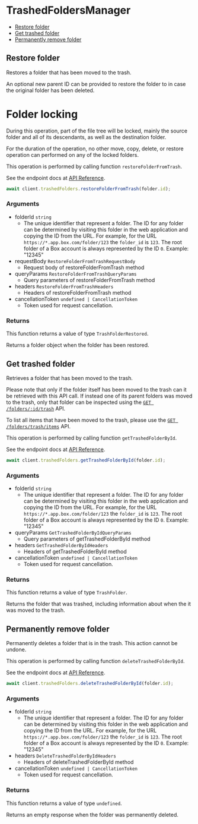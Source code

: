 # TrashedFoldersManager

- [Restore folder](#restore-folder)
- [Get trashed folder](#get-trashed-folder)
- [Permanently remove folder](#permanently-remove-folder)

## Restore folder

Restores a folder that has been moved to the trash.

An optional new parent ID can be provided to restore the folder to in case the
original folder has been deleted.

# Folder locking

During this operation, part of the file tree will be locked, mainly
the source folder and all of its descendants, as well as the destination
folder.

For the duration of the operation, no other move, copy, delete, or restore
operation can performed on any of the locked folders.

This operation is performed by calling function `restoreFolderFromTrash`.

See the endpoint docs at
[API Reference](https://developer.box.com/reference/post-folders-id/).

<!-- sample post_folders_id -->

```ts
await client.trashedFolders.restoreFolderFromTrash(folder.id);
```

### Arguments

- folderId `string`
  - The unique identifier that represent a folder. The ID for any folder can be determined by visiting this folder in the web application and copying the ID from the URL. For example, for the URL `https://*.app.box.com/folder/123` the `folder_id` is `123`. The root folder of a Box account is always represented by the ID `0`. Example: "12345"
- requestBody `RestoreFolderFromTrashRequestBody`
  - Request body of restoreFolderFromTrash method
- queryParams `RestoreFolderFromTrashQueryParams`
  - Query parameters of restoreFolderFromTrash method
- headers `RestoreFolderFromTrashHeaders`
  - Headers of restoreFolderFromTrash method
- cancellationToken `undefined | CancellationToken`
  - Token used for request cancellation.

### Returns

This function returns a value of type `TrashFolderRestored`.

Returns a folder object when the folder has been restored.

## Get trashed folder

Retrieves a folder that has been moved to the trash.

Please note that only if the folder itself has been moved to the
trash can it be retrieved with this API call. If instead one of
its parent folders was moved to the trash, only that folder
can be inspected using the
[`GET /folders/:id/trash`](e://get_folders_id_trash) API.

To list all items that have been moved to the trash, please
use the [`GET /folders/trash/items`](e://get-folders-trash-items/)
API.

This operation is performed by calling function `getTrashedFolderById`.

See the endpoint docs at
[API Reference](https://developer.box.com/reference/get-folders-id-trash/).

<!-- sample get_folders_id_trash -->

```ts
await client.trashedFolders.getTrashedFolderById(folder.id);
```

### Arguments

- folderId `string`
  - The unique identifier that represent a folder. The ID for any folder can be determined by visiting this folder in the web application and copying the ID from the URL. For example, for the URL `https://*.app.box.com/folder/123` the `folder_id` is `123`. The root folder of a Box account is always represented by the ID `0`. Example: "12345"
- queryParams `GetTrashedFolderByIdQueryParams`
  - Query parameters of getTrashedFolderById method
- headers `GetTrashedFolderByIdHeaders`
  - Headers of getTrashedFolderById method
- cancellationToken `undefined | CancellationToken`
  - Token used for request cancellation.

### Returns

This function returns a value of type `TrashFolder`.

Returns the folder that was trashed,
including information about when the it
was moved to the trash.

## Permanently remove folder

Permanently deletes a folder that is in the trash.
This action cannot be undone.

This operation is performed by calling function `deleteTrashedFolderById`.

See the endpoint docs at
[API Reference](https://developer.box.com/reference/delete-folders-id-trash/).

<!-- sample delete_folders_id_trash -->

```ts
await client.trashedFolders.deleteTrashedFolderById(folder.id);
```

### Arguments

- folderId `string`
  - The unique identifier that represent a folder. The ID for any folder can be determined by visiting this folder in the web application and copying the ID from the URL. For example, for the URL `https://*.app.box.com/folder/123` the `folder_id` is `123`. The root folder of a Box account is always represented by the ID `0`. Example: "12345"
- headers `DeleteTrashedFolderByIdHeaders`
  - Headers of deleteTrashedFolderById method
- cancellationToken `undefined | CancellationToken`
  - Token used for request cancellation.

### Returns

This function returns a value of type `undefined`.

Returns an empty response when the folder was
permanently deleted.
